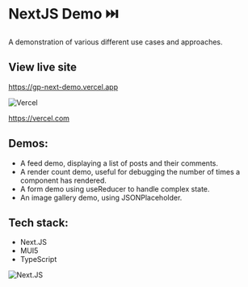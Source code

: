 # NextJS Demo ⏭️

A demonstration of various different use cases and approaches.

## View live site

https://gp-next-demo.vercel.app

![Vercel](https://therealsujitk-vercel-badge.vercel.app/?app=gp-next-demo-teamgotpop)

https://vercel.com

## Demos:

- A feed demo, displaying a list of posts and their comments.
- A render count demo, useful for debugging the number of times a component has rendered.
- A form demo using useReducer to handle complex state.
- An image gallery demo, using JSONPlaceholder.

## Tech stack:

- Next.JS
- MUI5
- TypeScript

![Next.JS](https://gp-next-demo.vercel.app/nextjs.jpeg)
